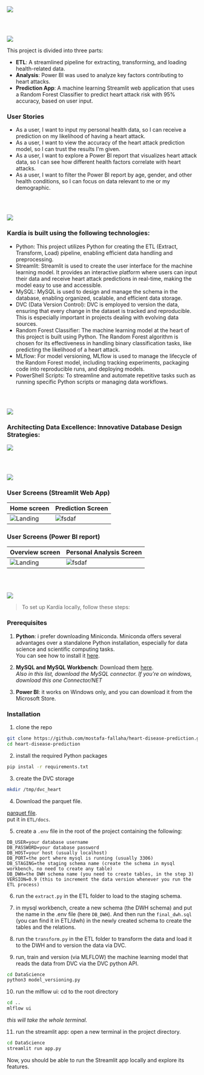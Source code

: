 <img src="./readme/title1.svg"/>

<br><br>

<!-- project philosophy -->
<img src="./readme/title2.svg"/>

This project is divided into three parts:

- **ETL**: A streamlined pipeline for extracting, transforming, and loading health-related data.
- **Analysis**: Power BI was used to analyze key factors contributing to heart attacks.
- **Prediction App**: A machine learning Streamlit web application that uses a Random Forest Classifier to predict heart attack risk with 95% accuracy, based on user input.

### User Stories

- As a user, I want to input my personal health data, so I can receive a prediction on my likelihood of having a heart attack.
- As a user, I want to view the accuracy of the heart attack prediction model, so I can trust the results I'm given.
- As a user, I want to explore a Power BI report that visualizes heart attack data, so I can see how different health factors correlate with heart attacks.
- As a user, I want to filter the Power BI report by age, gender, and other health conditions, so I can focus on data relevant to me or my demographic.

<br><br>

<!-- Tech stack -->
<img src="./readme/title3.svg"/>

### Kardía is built using the following technologies:

- Python: This project utilizes Python for creating the ETL (Extract, Transform, Load) pipeline, enabling efficient data handling and preprocessing.
- Streamlit: Streamlit is used to create the user interface for the machine learning model. It provides an interactive platform where users can input their data and receive heart attack predictions in real-time, making the model easy to use and accessible.
- MySQL: MySQL is used to design and manage the schema in the database, enabling organized, scalable, and efficient data storage.
- DVC (Data Version Control): DVC is employed to version the data, ensuring that every change in the dataset is tracked and reproducible. This is especially important in projects dealing with evolving data sources.
- Random Forest Classifier: The machine learning model at the heart of this project is built using Python. The Random Forest algorithm is chosen for its effectiveness in handling binary classification tasks, like predicting the likelihood of a heart attack.
- MLflow: For model versioning, MLflow is used to manage the lifecycle of the Random Forest model, including tracking experiments, packaging code into reproducible runs, and deploying models.
- PowerShell Scripts: To streamline and automate repetitive tasks such as running specific Python scripts or managing data workflows.

<br><br>

<!-- Database Design -->
<img src="./readme/title5.svg"/>

### Architecting Data Excellence: Innovative Database Design Strategies:

<img src="./ETL/dwh/final_dwh.png"/>

<br><br>

<!-- Implementation -->
<img src="./readme/title6.svg"/>

<!-- ### User Screens (Mobile)

| Login screen                              | Register screen                         | Landing screen                          | Loading screen                          |
| ----------------------------------------- | --------------------------------------- | --------------------------------------- | --------------------------------------- |
| ![Landing](https://placehold.co/900x1600) | ![fsdaf](https://placehold.co/900x1600) | ![fsdaf](https://placehold.co/900x1600) | ![fsdaf](https://placehold.co/900x1600) |
| Home screen                               | Menu Screen                             | Order Screen                            | Checkout Screen                         |
| ![Landing](https://placehold.co/900x1600) | ![fsdaf](https://placehold.co/900x1600) | ![fsdaf](https://placehold.co/900x1600) | ![fsdaf](https://placehold.co/900x1600) | -->

### User Screens (Streamlit Web App)

| Home screen                          | Prediction Screen                        |
| ------------------------------------ | ---------------------------------------- |
| ![Landing](./readme/assets/home.png) | ![fsdaf](./readme/assets/prediction.png) |

### User Screens (Power BI report)

| Overview screen                             | Personal Analysis Screen                           |
| ------------------------------------------- | -------------------------------------------------- |
| ![Landing](./readme/assets/bi_overview.png) | ![fsdaf](./readme/assets/bi_personal_analysis.png) |

<br><br>

<!-- Prompt Engineering -->
<!-- <img src="./readme/title7.svg"/>

### Mastering AI Interaction: Unveiling the Power of Prompt Engineering:

> This project utilizes a Random Forest Classifier to predict the likelihood of heart attacks based on health-related features. By applying Chi-Square tests for feature selection, the most relevant factors contributing to heart attacks are identified. The model is versioned using MLflow, ensuring efficient tracking, management, and comparison of different model versions to continually improve prediction accuracy. This structured approach guarantees a robust and scalable machine learning pipeline for heart health predictions.

<br><br> -->

<!-- AWS Deployment -->
<!-- <img src="./readme/title8.svg"/>

### Efficient AI Deployment: Unleashing the Potential with AWS Integration:

- This project leverages AWS deployment strategies to seamlessly integrate and deploy natural language processing models. With a focus on scalability, reliability, and performance, we ensure that AI applications powered by these models deliver robust and responsive solutions for diverse use cases.

<br><br> -->

<!-- Unit Testing -->
<!-- <img src="./readme/title9.svg"/>

### Precision in Development: Harnessing the Power of Unit Testing:

- This project employs rigorous unit testing methodologies to ensure the reliability and accuracy of code components. By systematically evaluating individual units of the software, we guarantee a robust foundation, identifying and addressing potential issues early in the development process.

<br><br> -->

<!-- How to run -->
<img src="./readme/title10.svg"/>

> To set up Kardía locally, follow these steps:

### Prerequisites

1. **Python**: i prefer downloading Miniconda. Miniconda offers several advantages over a standalone Python installation, especially for data science and scientific computing tasks.<br>
   You can see how to install it [here](https://docs.anaconda.com/miniconda/).

2. **MySQL and MySQL Workbench**:
   Download them [here](https://dev.mysql.com/downloads/).<br>
   _Also in this list, download the MySQL connector. If you're on windows, download this one Connector/NET_

3. **Power BI**: it works on Windows only, and you can download it from the Microsoft Store.

### Installation

1. clone the repo

```sh
git clone https://github.com/mostafa-fallaha/heart-disease-prediction.git
cd heart-disease-prediction
```

2. install the required Python packages

```sh
pip instal -r requirements.txt
```

3. create the DVC storage

```sh
mkdir /tmp/dvc_heart
```

4. Download the parquet file.

[parquet file](https://drive.google.com/uc?export=download&id=1rXp1FxHpeMIqU9JV8NmVnJQ8X4fQnYtQ).
<br>
put it in `ETL/docs`.

5. create a `.env` file in the root of the project containing the following:<br>

```
DB_USER=your database username
DB_PASSWORD=your database password
DB_HOST=your host (usually localhost)
DB_PORT=the port where mysql is running (usually 3306)
DB_STAGING=the staging schema name (create the schema in mysql workbench, no need to create any table)
DB_DWH=the DWH schema name (you need to create tables, in the step 3)
VERSION=0.9 (this to increment the data version whenever you run the ETL process)
```

6. run the `extract.py` in the ETL folder to load to the staging schema.

7. in mysql workbench, create a new schema (the DWH schema) and put the name in the .env file (here `DB_DWH`). And then run the `final_dwh.sql` (you can find it in ETL/dwh) in the newly created schema to create the tables and the relations.

8. run the `transform.py` in the ETL folder to transform the data and load it to the DWH and to version the data via DVC.

9. run, train and version (via MLFLOW) the machine learning model that reads the data from DVC via the DVC python API.

```bash
cd DataScience
python3 model_versioning.py
```

10. run the mlflow ui: cd to the root directory

```bash
cd ..
mlflow ui
```

_this will take the whole terminal._

11. run the streamlit app: open a new terminal in the project directory.

```bash
cd DataScience
streamlit run app.py
```

Now, you should be able to run the Streamlit app locally and explore its features.
